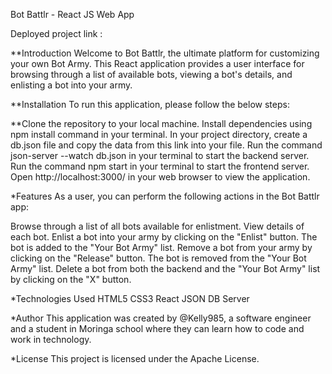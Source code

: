 Bot Battlr - React JS Web App

Deployed project link :  


**Introduction
Welcome to Bot Battlr, the ultimate platform for customizing your own Bot Army. This React application provides a user interface for browsing through a list of available bots, viewing a bot's details, and enlisting a bot into your army.

**Installation
To run this application, please follow the below steps:

**Clone the repository to your local machine.
Install dependencies using npm install command in your terminal.
In your project directory, create a db.json file and copy the data from this link into your file.
Run the command json-server --watch db.json in your terminal to start the backend server.
Run the command npm start in your terminal to start the frontend server.
Open http://localhost:3000/ in your web browser to view the application.


*Features
As a user, you can perform the following actions in the Bot Battlr app:

Browse through a list of all bots available for enlistment.
View details of each bot.
Enlist a bot into your army by clicking on the "Enlist" button. The bot is added to the "Your Bot Army" list.
Remove a bot from your army by clicking on the "Release" button. The bot is removed from the "Your Bot Army" list.
Delete a bot from both the backend and the "Your Bot Army" list by clicking on the "X" button.

*Technologies Used
HTML5
CSS3
React
JSON DB Server

*Author
This application was created by @Kelly985, a software engineer and a student in Moringa school where they can learn how to code and work in technology.

*License
This project is licensed under the Apache License.